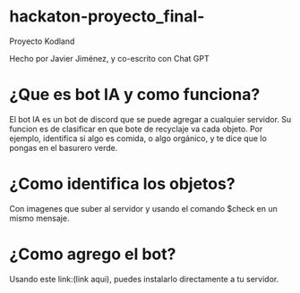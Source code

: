 # hackaton-proyecto_final-
Proyecto Kodland

Hecho por Javier Jiménez, y co-escrito con Chat GPT

# ¿Que es bot IA y como funciona?
El bot IA es un bot de discord que se puede agregar a cualquier servidor. Su funcion es de clasificar en que bote de recyclaje va cada objeto. Por ejemplo, identifica si algo es comida, o algo orgánico, y te dice que lo pongas en el basurero verde.

# ¿Como identifica los objetos?
Con imagenes que suber al servidor y usando el comando $check en un mismo mensaje.

# ¿Como agrego el bot?
Usando este link:(link aqui), puedes instalarlo directamente a tu servidor.

